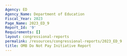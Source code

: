 ```yaml
---
Agency: ED
Agency_Name: Department of Education
Fiscal_Year: 2023
Page_Name: 2023_ED_9
Report_Id: '9'
Requirements: []
layout: congressional-reports
permalink: /resources/congressional-reports/2023_ED_9
title: OMB Do Not Pay Initiative Report
---
```

